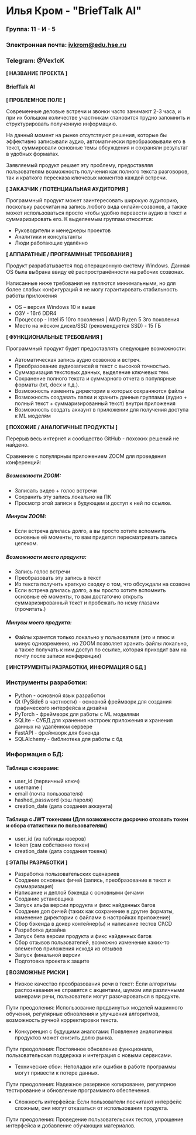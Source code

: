 # Илья Кром - "BriefTalk AI"

### Группа: 11 - И - 5
### Электронная почта: ivkrom@edu.hse.ru
### Telegram: @Vex1cK

**[ НАЗВАНИЕ ПРОЕКТА ]**

#### BriefTalk AI

**[ ПРОБЛЕМНОЕ ПОЛЕ ]**

Современные деловые встречи и звонки часто занимают 2-3 часа, и при их большом количестве участникам становится трудно запомнить и структурировать полученную информацию.

На данный момент на рынке отсутствуют решения, которые бы эффективно записывали аудио, автоматически преобразовывали его в текст, суммировали основные темы обсуждения и сохраняли результат в удобных форматах.

Заявляемый продукт решает эту проблему, предоставляя пользователям возможность получения как полного текста разговоров, так и краткого пересказа ключевых моментов каждой встречи.

**[ ЗАКАЗЧИК / ПОТЕНЦИАЛЬНАЯ АУДИТОРИЯ ]**

Программный продукт может заинтересовать широкую аудиторию, поскольку рассчитан на запись любого вида онлайн-созвонов, а также может использоваться просто чтобы удобно перевести аудио в текст и суммаризировать его. К выделяемым группам относятся:

* Руководители и менеджеры проектов
* Аналитики и консультанты
* Люди работающие удалённо

**[ АППАРАТНЫЕ / ПРОГРАММНЫЕ ТРЕБОВАНИЯ ]** 

Продукт разрабатывается под операционную систему Windows. Данная OS была выбрана ввиду её распространённости на рабочих созвонах. 

Написанные ниже требования не являются минимальными, но для более слабых конфигураций я не могу гарантировать стабильность работы приложения
* OS – версия Windows 10 и выше
* ОЗУ - 16гб DDR4
* Процессор - Intel i5 10го поколения  | AMD Ryzen 5 3го поколения
* Место на жёском диске/SSD (рекомендуется SSD) - 15 ГБ

**[ ФУНКЦИОНАЛЬНЫЕ ТРЕБОВАНИЯ ]**

Программный продукт будет предоставлять следующие возможности:
* Автоматическая запись аудио созвонов и встреч.
* Преобразование аудиозаписей в текст с высокой точностью.
* Суммаризация текстовых данных, выделение ключевых тем.
* Сохранение полного текста и суммарного отчета в популярные форматы (txt, docx и т.д.).
* Возможность изменить директории в которых сохраняются файлы
* Возможность создавать папки и хранить данные группами (аудио + полный текст + суммаризированный текст) внутри приложения
* Возможность создать аккаунт в приложении для получения доступа к ML моделям

**[ ПОХОЖИЕ / АНАЛОГИЧНЫЕ ПРОДУКТЫ ]**

Перерыв весь интернет и сообщество GitHub - похожих решений не найдено.

Сравнение с популярным приложением ZOOM для проведения конференций:


##### Возможности ZOOM:
 - Записать видео + голос встречи
 - Сохранить эту запись локально на ПК
 - Просмотр этой записи в будующем и доступ к ней по ссылке.

##### Минусы ZOOM:
 - Если встреча длилась долго, а вы просто хотите вспомнить основные её моменты, то вам придется пересматривать запись целеком.



##### Возможности моего продукта:
 - Запись голос встречи
 - Преобразовать эту запись в текст
 - Из текста получить краткую сводку о том, что обсуждали на созвоне
 - Если встреча длилась долго, а вы просто хотите вспомнить основные её моменты, то вам достаточно открыть суммаризированный текст и пробежать по нему глазами (прочитать.)

##### Минусы моего продукта:
 - Файлы хранятся только локально у пользователя (это и плюс и минус одновременно, но ZOOM позволяет хранить файлы локально, а также получать к ним доступ по ссылке, которая приходит вам на почту после записи конференции)

**[ ИНСТРУМЕНТЫ РАЗРАБОТКИ, ИНФОРМАЦИЯ О БД ]**


### Инструменты разработки:

*   Python - основной язык разработки
*   Qt (PySide6 в частности) - основной фреймворк для создания графического интерфейса и дизайна
*   PyTorch - фреймворк для работы с ML моделями
*   SQLite - СУБД для хранения настроек приложения и хранения данных на удалённом сервере
*   FastAPI - фреймворк для бэкенда
*   SQLAlchemy - библиотека для работы с бд

### Информация о БД:

#### Таблица с юзерами:
- user_id (первичный ключ)
- username (
- email (почта пользователя)
- hashed_password (хэш пароля)
- creation_date (дата создания аккаунта)

#### Таблица с JWT токенами (Для возможности досрочно отозвать токен и сбора статистики по пользователям)
- user_id (из таблицы юзеров)
- token (сам собственно токен)
- creation_date (дата создания токена)

**[ ЭТАПЫ РАЗРАБОТКИ ]**

*	Разработка пользовательских сценариев
*	Создание основных фичей (запись, преобразование в текст и суммаризация)
* Написание и деплой бэкенда с основными фичами
* Создание установщика
*	Запуск альфа версии продукта и фикс найденных багов
*	Создание доп фичей (таких как сохранение в другие форматы, изменение директории с файлами в настройках приложение)
* Сбор бэкенда в докер контейнер(ы) и написание тестов CI\CD
*	Разработка дизайна
*	Запуск бета версии продукта и фикс найденных багов
*	Сбор отзывов пользователей, возможно изменение каких-то элементов приложения исходя из отзывов
*	Запуск финальной версии
*	Подготовка проекта к защите

**[ ВОЗМОЖНЫЕ РИСКИ ]**

*	Низкое качество преобразования речи в текст: Если алгоритмы распознавания не справятся с акцентами, шумом или различными манерами речи, пользователи могут разочароваться в продукте.

Пути преодоления: Использование продвинутых моделей машинного обучения, регулярные обновления и улучшения алгоритмов, возможность ручной корректировки текста.
*	Конкуренция с будущими аналогами: Появление аналогичных продуктов может снизить долю рынка.

Пути преодоления: Постоянное обновление функционала, пользовательская поддержка и интеграция с новыми сервисами.

*	Технические сбои: Неполадки или ошибки в работе программы могут привести к потере данных.

Пути преодоления: Надежное резервное копирование, регулярное тестирование и обновление программного обеспечения.
*	Сложность интерфейса: Если пользователи посчитают интерфейс сложным, они могут отказаться от использования продукта.

Пути преодоления: Проведение пользовательских тестов, упрощение интерфейса и добавление обучающих материалов.
